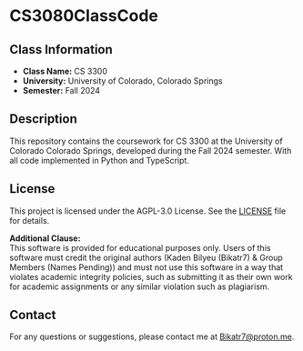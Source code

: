 # CS3080ClassCode

## Class Information
- **Class Name:** CS 3300
- **University:** University of Colorado, Colorado Springs
- **Semester:** Fall 2024

## Description
This repository contains the coursework for CS 3300 at the University of Colorado Colorado Springs, developed during the Fall 2024 semester. With all code implemented in Python and TypeScript.

## License
This project is licensed under the AGPL-3.0 License. See the [LICENSE](LICENSE.md) file for details.

**Additional Clause:**  
This software is provided for educational purposes only. Users of this software must credit the original authors (Kaden Bilyeu (Bikatr7) & Group Members (Names Pending)) and must not use this software in a way that violates academic integrity policies, such as submitting it as their own work for academic assignments or any similar violation such as plagiarism.

## Contact
For any questions or suggestions, please contact me at [Bikatr7@proton.me](mailto:Bikatr7@proton.me).